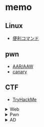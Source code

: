 # memo

## Linux

- [便利コマンド](https://github.com/ishidanow/memo/tree/main/Linux/便利コマンド.md)

## pwn

- [AAR/AAW](https://github.com/ishidanow/memo/blob/main/pwn/AAR-AAW.md)
- [canary](https://github.com/ishidanow/memo/blob/main/pwn/canary.md)


## CTF

- [TryHackMe](https://github.com/ishidanow/memo/blob/main/CTF/TryHackMe.md)

<details>
<summary>Web</summary>

- [Kioptrix Level1](https://github.com/ishidanow/memo/blob/main/CTF%20(Web)/TryHackMe.md)

</details>

<details>
<summary>Pwn</summary>

- [Kioptrix Level1](https://github.com/ishidanow/memo/blob/main/CTF%20(Web)/TryHackMe.md)

</details>

<details>
<summary>AD</summary>

- [Kioptrix Level1](https://github.com/ishidanow/memo/blob/main/CTF%20(Web)/TryHackMe.md)

</details>

